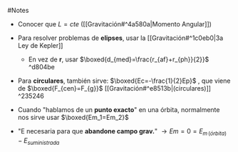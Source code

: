 #Notes

- Conocer que $L=cte$ ([[Gravitación#^4a580a|Momento Angular]])

- Para resolver problemas de **elipses**, usar la [[Gravitación#^1c0eb0|3a Ley de Kepler]]
	- En vez de **r**, usar $\boxed{d_{med}=\frac{r_{af}+r_{ph}}{2}}$ ^d804be

- Para **circulares**, también sirve: $\boxed{Ec=-\frac{1}{2}Ep}$ , que viene de $\boxed{F_{cen}=F_{g}}$  [[Gravitación#^e8513b|(circulares)]] ^235246

- Cuando "hablamos de un **punto exacto**" en una órbita, normalmente nos sirve usar $\boxed{Em_1=Em_2}$

- "E necesaria para que **abandone campo grav.**" $\rightarrow Em=0=E_{m\,(órbita)}-E_{suministrada}$